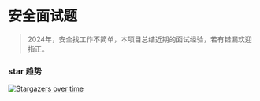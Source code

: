 # 安全面试题

> 2024年，安全找工作不简单，本项目总结近期的面试经验，若有错漏欢迎指正。

### star 趋势

[![Stargazers over time](https://starchart.cc/tangxiaofeng7/Security_Q-A.svg)](https://starchart.cc/tangxiaofeng7/Security_Q-A)
